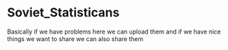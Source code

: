 # Soviet_Statisticans
Basically if we have problems here we can upload them and if we have nice things we want to share we can also share them
